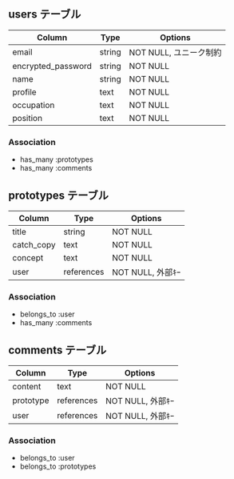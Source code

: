 ## users テーブル

| Column              | Type       | Options                        |
| ------------------  | ---------- | ------------------------------ |
| email               | string     | NOT NULL, ユニーク制約           |
| encrypted_password  | string     | NOT NULL                       |
| name                | string     | NOT NULL                       |
| profile             | text       | NOT NULL                       |
| occupation          | text       | NOT NULL                       |
| position            | text       | NOT NULL                       |

### Association

- has_many :prototypes
- has_many :comments


## prototypes テーブル

| Column       | Type       | Options                        |
| ------       | ---------- | ------------------------------ |
| title        | string     | NOT NULL                       |
| catch_copy   | text       | NOT NULL                       |
| concept      | text       | NOT NULL                       |
| user         | references | NOT NULL, 外部ｷｰ                |

### Association

- belongs_to :user
- has_many :comments


## comments テーブル

| Column      | Type       | Options                        |
| ----------  | ---------- | ------------------------------ |
| content     | text       | NOT NULL                       |
| prototype   | references | NOT NULL, 外部ｷｰ                |
| user        | references | NOT NULL, 外部ｷｰ                |

### Association

- belongs_to :user
- belongs_to :prototypes
